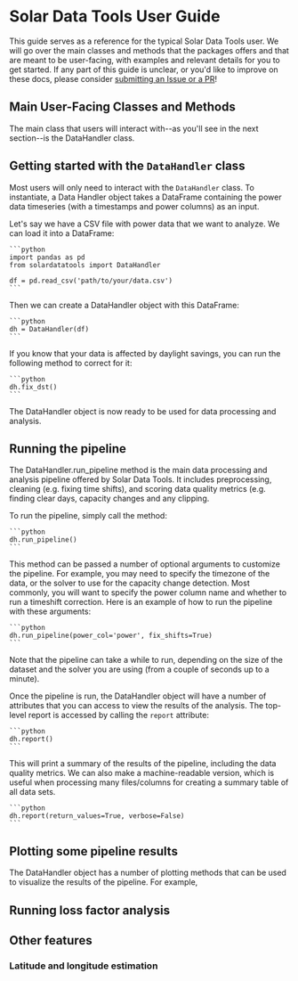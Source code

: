 # Solar Data Tools User Guide

This guide serves as a reference for the typical Solar Data Tools user. We will go over the main 
classes and methods that the packages offers and that are meant to be user-facing, with examples
and relevant details for you to get started. If any part of this guide is unclear, or you'd like 
to improve on these docs, please consider [submitting an Issue or a PR](index_dev.md)!

## Main User-Facing Classes and Methods

The main class that users will interact with--as you'll see in the next section--is the DataHandler class.
<!The table below lists all the associated class methods that a typical user may call. The table also 
lists some data I/O functions that may be useful for pulling data from publicly available sources:

For a more comprehensive list of all methods and functions, you can check the [API reference](index_api_reference.rst).
**However, this user guide likely provides you with all the functionality you need, while the rest of 
the functions listed in the API reference are more internal/helper functions that were not meant for users to interact with.**>


## Getting started with the `DataHandler` class
Most users will only need to interact with the `DataHandler` class. To instantiate, a Data Handler 
object takes a DataFrame containing the power data timeseries (with a timestamps and power columns) 
as an input. 

Let's say we have a CSV file with power data that we want to analyze. We can load it into a DataFrame:
    
    ```python  
    import pandas as pd
    from solardatatools import DataHandler
    
    df = pd.read_csv('path/to/your/data.csv')
    ```
Then we can create a DataHandler object with this DataFrame:

    ```python
    dh = DataHandler(df)
    ```

If you know that your data is affected by daylight savings, you can run the following method to correct 
for it:
    
    ```python
    dh.fix_dst()
    ```

The DataHandler object is now ready to be used for data processing and analysis.

## Running the pipeline
The DataHandler.run_pipeline method is the main data processing and analysis pipeline offered by 
Solar Data Tools. It includes preprocessing, cleaning (e.g. fixing time shifts), and scoring data 
quality metrics (e.g. finding clear days, capacity changes and any clipping.

To run the pipeline, simply call the method:

    ```python
    dh.run_pipeline()
    ```

This method can be passed a number of optional arguments to customize the pipeline. For example, you may
need to specify the timezone of the data, or the solver to use for the capacity change detection.
Most commonly, you will want to specify the power column name and whether to run a 
timeshift correction. Here is an example of how to run the pipeline with these arguments:

    ```python
    dh.run_pipeline(power_col='power', fix_shifts=True)
    ```

Note that the pipeline can take a while to run, depending on the size of the dataset and the solver 
you are using (from a couple of seconds up to a minute). 

Once the pipeline is run, the DataHandler object will have a number of attributes that you can access
to view the results of the analysis. The top-level report is accessed by calling the `report` attribute:

    ```python
    dh.report()
    ```

This will print a summary of the results of the pipeline, including the data quality metrics.
We can also make a machine-readable version, which is useful when processing many files/columns 
for creating a summary table of all data sets.

    ```python
    dh.report(return_values=True, verbose=False)
    ```

## Plotting some pipeline results

The DataHandler object has a number of plotting methods that can be used to visualize the results of 
the pipeline. For example, 
## Running loss factor analysis 



## Other features

### Latitude and longitude estimation